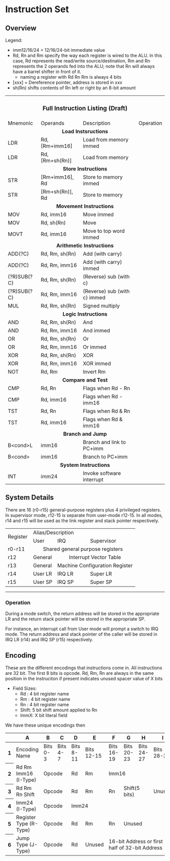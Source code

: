 # Instruction Set

## Overview

Legend:
- imm12/16/24 = 12/16/24-bit immediate value
- Rd, Rn and Rm specify the way each register is wired to the ALU. In this case,
  Rd represents the read/write source/destination, Rm and Rn represents the 2 operands fed into the ALU; note that Rn will always have a barrel
  shifter in front of it.
   - naming a register with Rd Rn Rm is always 4 bits
- [xxx] = Dereference pointer, address is stored in xxx
- sh(Rn) shifts contents of Rn left or right by an 8-bit amount

<table border=0 cellpadding=0 cellspacing=0 width=703>
 <tr height=19>
   <td height=19 colspan=6><center><h3>Full Instruction Listing (Draft)</h3></center></td>
 </tr>
 <tr height=19>
  <td>Mnemonic</td>
  <td>Operands</td>
  <td>Description</td>
  <td>Operation</td>
 </tr>
 <tr height=19>
  <td colspan=4><center><b>Load Instsructions</b></center></td>
 </tr>
 <tr height=19>
  <td>LDR</td>
  <td>Rd, [Rm+imm16]</td>
  <td>Load from memory immed</td>
  <td><!-- Change this >:[ --></td>
 </tr>
 <tr height=19>
  <td>LDR</td>
  <td>Rd, [Rm+sh(Rn)]</td>
  <td>Load from memory</td>
  <td><!-- Change this >:[ --></td>
 </tr>
 <tr height=19>
 <td colspan=4><center><b>Store Instructions</center></td>
 </tr>
 <tr height=19>
  <td>STR</td>
  <td>[Rm+imm16], Rd</td>
  <td>Store to memory immed</td>
  <td><!-- Change this >:[ --></td>
 </tr>
 <tr height=19>
  <td>STR</td>
  <td>[Rm+sh(Rn)], Rd</td>
  <td>Store to memory</td>
  <td><!-- Change this >:[ --></td>
 </tr>
 <tr height=19>
  <td colspan=4><center><b>Movement Instructions</center></td>
 </tr>
 <tr height=19>
  <td>MOV</td>
  <td>Rd, imm16</td>
  <td>Move immed</td>
  <td><!-- Change this >:[ --></td>
 </tr>
 <tr height=19>
  <td>MOV</td>
  <td>Rd, sh(Rn)</td>
  <td>Move</td>
  <td><!-- Change this >:[ --></td>
 </tr>
 <tr height=19>
  <td>MOVT</td>
  <td>Rd, imm16</td>
  <td>Move to top word immed</td>
  <td><!-- Change this >:[ --></td>
 </tr>
 <tr height=19>
  <td colspan=4><center><b>Arithmetic Instructions</center></td>
 </tr>
 <tr height=19>
  <td>ADD(?C)</td>
  <td>Rd, Rm, sh(Rn)</td>
  <td>Add (with carry)</td>
  <td><!-- Change this >:[ --></td>
 </tr>
 <tr height=19>
  <td>ADD(?C)</td>
  <td>Rd, Rm, imm16</td>
  <td>Add (with carry) immed</td>
  <td><!-- Change this >:[ --></td>
 </tr>
 <tr height=19>
  <td>(?R)SUB(?C)</td>
  <td>Rd, Rm, sh(Rn)</td>
  <td>(Reverse) sub (with c)</td>
  <td><!-- Change this >:[ --></td>
 </tr>
 <tr height=19>
  <td>(?R)SUB(?C)</td>
  <td>Rd, Rm, imm16</td>
  <td>(Reverse) sub (with c) immed</td>
  <td><!-- Change this >:[ --></td>
 </tr>
 <tr height=19>
  <td>MUL</td>
  <td>Rd, Rm, sh(Rn)</td>
  <td>Signed multiply</td>
  <td><!-- Change this >:[ --></td>
 </tr>
 <tr height=19>
  <td colspan=4><center><b>Logic Instructions</center></td>
 </tr>
 <tr height=19>
  <td>AND</td>
  <td>Rd, Rm, sh(Rn)</td>
  <td>And</td>
  <td><!-- Change this >:[ --></td>
 </tr>
 <tr height=19>
  <td>AND</td>
  <td>Rd, Rm, imm16</td>
  <td>And immed</td>
  <td><!-- Change this >:[ --></td>
 </tr>
 <tr height=19>
  <td>OR</td>
  <td>Rd, Rm, sh(Rn)</td>
  <td>Or</td>
  <td><!-- Change this >:[ --></td>
 </tr>
 <tr height=19>
  <td>OR</td>
  <td>Rd, Rm, imm16</td>
  <td>Or immed</td>
  <td><!-- Change this >:[ --></td>
 </tr>
 <tr height=19>
  <td>XOR</td>
  <td>Rd, Rm, sh(Rn)</td>
  <td>XOR</td>
  <td><!-- Change this >:[ --></td>
 </tr>
 <tr height=19>
  <td>XOR</td>
  <td>Rd, Rm, imm16</td>
  <td>XOR immed</td>
  <td><!-- Change this >:[ --></td>
 </tr>
 <tr height=19>
  <td>NOT</td>
  <td>Rd, Rm</td>
  <td>Invert Rm</td>
  <td><!-- Change this >:[ --></td>
 </tr>
 <tr height=19>
  <td colspan=4><center><b>Compare and Test</center></td>
 </tr>
 <tr height=19>
  <td>CMP</td>
  <td>Rd, Rn</td>
  <td>Flags when Rd - Rn</td>
  <td><!-- Change this >:[ --></td>
 </tr>
 <tr height=19>
  <td>CMP</td>
  <td>Rd, imm16</td>
  <td>Flags when Rd - imm16</td>
  <td><!-- Change this >:[ --></td>
 </tr>
 <tr height=19>
  <td>TST</td>
  <td>Rd, Rn</td>
  <td>Flags when Rd &amp; Rn</td>
  <td><!-- Change this >:[ --></td>
 </tr>
 <tr height=19>
  <td>TST</td>
  <td>Rd, imm16</td>
  <td>Flags when Rd &amp; imm16</td>
  <td><!-- Change this >:[ --></td>
 </tr>
 <tr height=19>
   <td colspan=4><center><b>Branch and Jump</center></td>
 </tr>
 <tr height=19>
  <td>B&lt;cond&gt;L</td>
  <td>imm16</td>
  <td>Branch and link to PC+imm</td>
  <td><!-- Change this >:[ --></td>
 </tr>
 <tr height=19>
  <td>B&lt;cond&gt;</td>
  <td>imm16</td>
  <td>Branch to PC+imm</td>
  <td><!-- Change this >:[ --></td>
 </tr>
 <tr height=19>
  <td colspan=4><center><b>System Instructions</center></td>
 </tr>
 <tr height=19>
  <td>INT</td>
  <td>imm24</td>
  <td>Invoke software interrupt</td>
  <td><!-- Change this >:[ --></td>
 </tr>
</table>

## System Details

There are 16 (r0-r15) general-purpose registers plus 4 privileged registers.
In supervisor mode, r12-15 is separate from user-mode r12-15. In all modes, r14 and r15 will be used as the link register and stack pointer respectively.

<table border=0 cellpadding=0 cellspacing=0 width=543>
 <tr height=19>
  <td rowspan=2 height=38 width=64>Register</td>
  <td colspan=3 width=287>Alias/Description</td>
 </tr>
 <tr height=19>
  <td height=19>User</td>
  <td>IRQ</td>
  <td>Supervisor</td>
 </tr>
 <tr height=19>
  <td height=19>r0-r11</td>
  <td colspan=3><center>Shared general purpose registers</center></td>
 </tr>
 <!--<tr height=19>
  <td height=19>r10</td>
  <td>General</td>
  <td>General</td>
  <td>General</td>
 </tr>-->
 <tr height=19>
  <td height=19>r12</td>
  <td>General</td>
  <td colspan=2><center>Interrupt Vector Table</center></td>
 </tr>
 <tr height=19>
  <td height=19>r13</td>
  <td>General</td>
  <td colspan=2><center>Machine Configuration Register</center></td>
 </tr>
 <tr height=19>
  <td height=19>r14</td>
  <td>User LR</td>
  <td>IRQ LR</td>
  <td>Super LR</td>
 </tr>
 <tr height=19>
  <td height=19>r15</td>
  <td>User SP</td>
  <td>IRQ SP</td>
  <td>Super SP</td>
 </tr>
</table>

---

### Operation

During a mode switch, the return address will be stored in the appropriate LR and the return stack pointer will be stored in the appropriate SP.

For instance, an interrupt call from User mode will prompt a switch to IRQ mode.
The return address and stack pointer of the caller will be stored in IRQ LR (r14) and IRQ SP (r15) respectively.

## Encoding

These are the different encodings that instructions come in. 
All instructions are 32 bit.
The first 8 bits is opcode.
Rd, Rm, Rn are always in the same position in the instruciton if present
<X> indicates unused spacer value of X bits

- Field Sizes:
  - Rd : 4 bit register name
  - Rm : 4 bit register name
  - Rn : 4 bit register name
  - Shift: 5 bit shift amount applied to Rn
  - ImmX: X bit literal field

We have these unique encodings then

<!-- Unindent??? >:[ -->

<div class="ritz grid-container" dir="ltr"><table class="waffle" cellspacing="0" cellpadding="0"><thead><tr><th class="row-header freezebar-origin-ltr"></th><th id="1092009867C0" style="width:121px" class="column-headers-background">A</th><th id="1092009867C1" style="width:100px" class="column-headers-background">B</th><th id="1092009867C2" style="width:100px" class="column-headers-background">C</th><th id="1092009867C3" style="width:100px" class="column-headers-background">D</th><th id="1092009867C4" style="width:100px" class="column-headers-background">E</th><th id="1092009867C5" style="width:100px" class="column-headers-background">F</th><th id="1092009867C6" style="width:100px" class="column-headers-background">G</th><th id="1092009867C7" style="width:100px" class="column-headers-background">H</th><th id="1092009867C8" style="width:100px" class="column-headers-background">I</th></tr></thead><tbody>

<tr style='height:20px;'>
  <th id="1092009867R0" style="height: 20px;" class="row-headers-background">
    <div class="row-header-wrapper" style="line-height: 20px;">1</div>
  </th>
  <td class="s0" dir="ltr">Encoding Name</td>
  <td class="s0" dir="ltr">Bits 0-3</td>
  <td class="s0" dir="ltr">Bits 4-7</td>
  <td class="s0" dir="ltr">Bits 8-11</td>
  <td class="s0" dir="ltr">Bits 12-15</td>
  <td class="s0" dir="ltr">Bits 16-19</td>
  <td class="s0" dir="ltr">Bits 20-23</td>
  <td class="s0" dir="ltr">Bits 24-27</td>
  <td class="s0" dir="ltr">Bits 28-31</td>
</tr>

<tr style='height:20px;'>
  <th id="1092009867R1" style="height: 20px;" class="row-headers-background">
    <div class="row-header-wrapper" style="line-height: 20px;">2</div>
  </th>
  <td class="s1" dir="ltr">Rd Rm Imm16 (I-Type)</td>
  <td class="s0" dir="ltr" colspan="2">Opcode</td>
  <td class="s0" dir="ltr">Rd</td>
  <td class="s0" dir="ltr">Rm</td>
  <td class="s0" dir="ltr" colspan="4">Imm16</td>
</tr>

<tr style='height:20px;'>
  <th id="1092009867R2" style="height: 20px;" class="row-headers-background">
    <div class="row-header-wrapper" style="line-height: 20px;">3</div>
  </th>
  <td class="s1" dir="ltr">Rd Rm Rn Shift</td>
  <td class="s0" dir="ltr" colspan="2">Opcode</td>
  <td class="s0" dir="ltr">Rd</td>
  <td class="s0" dir="ltr">Rm</td>
  <td class="s0" dir="ltr">Rn</td>
  <td class="s0" dir="ltr" colspan="2">Shift(5 bits)</td>
  <td class="s0" dir="ltr">Unused</td>
</tr>

<tr style='height:20px;'>
  <th id="1092009867R3" style="height: 20px;" class="row-headers-background">
    <div class="row-header-wrapper" style="line-height: 20px;">4</div>
  </th>
  <td class="s0" dir="ltr">Imm24 (I-Type)</td>
  <td class="s0" dir="ltr" colspan="2">Opcode</td>
  <td class="s0" dir="ltr" colspan="6">Imm24</td>
</tr>

<tr style='height:20px;'>
  <th id="1092009867R3" style="height: 20px;" class="row-headers-background">
    <div class="row-header-wrapper" style="line-height: 20px;">5</div>
  </th>
  <td class="s0" dir="ltr">Register Type (R-Type)</td>
  <td class="s0" dir="ltr" colspan="2">Opcode</td>
  <td class="s0" dir="ltr" colspan="1">Rd</td>
  <td class="s0" dir="ltr" colspan="1">Rm</td>
  <td class="s0" dir="ltr" colspan="1">Rn</td>
  <td class="s0" dir="ltr" colspan="3">Unused</td>
</tr>

<tr style='height:20px;'>
  <th id="1092009867R3" style="height: 20px;" class="row-headers-background">
    <div class="row-header-wrapper" style="line-height: 20px;">6</div>
  </th>
  <td class="s0" dir="ltr">Jump Type (J-Type)</td>
  <td class="s0" dir="ltr" colspan="2">Opcode</td>
  <td class="s0" dir="ltr" colspan="1">Rd</td>
  <td class="s0" dir="ltr" colspan="1">Unused</td>
  <td class="s0" dir="ltr" colspan="4">16-bit Address or first half of 32-bit Address</td>
</tr>
</tbody></table></div>